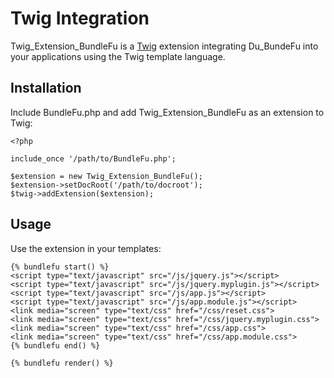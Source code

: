Twig Integration
================

Twig_Extension_BundleFu is a [Twig](http://www.twig-project.org) extension integrating Du_BundeFu into your applications using the Twig template language.

## Installation ##

Include BundleFu.php and add Twig_Extension_BundleFu as an extension to Twig:

    <?php

    include_once '/path/to/BundleFu.php';

    $extension = new Twig_Extension_BundleFu();
    $extension->setDocRoot('/path/to/docroot');
    $twig->addExtension($extension);

## Usage ##

Use the extension in your templates:

    {% bundlefu start() %}
    <script type="text/javascript" src="/js/jquery.js"></script>
    <script type="text/javascript" src="/js/jquery.myplugin.js"></script>
    <script type="text/javascript" src="/js/app.js"></script>
    <script type="text/javascript" src="/js/app.module.js"></script>
    <link media="screen" type="text/css" href="/css/reset.css">
    <link media="screen" type="text/css" href="/css/jquery.myplugin.css">
    <link media="screen" type="text/css" href="/css/app.css">
    <link media="screen" type="text/css" href="/css/app.module.css">
    {% bundlefu end() %}

    {% bundlefu render() %}
